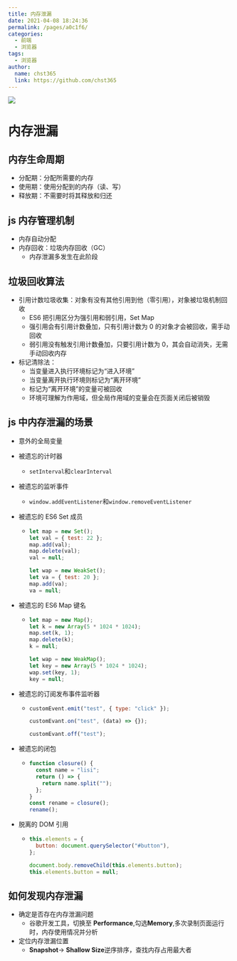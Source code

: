 ```yaml
---
title: 内存泄漏
date: 2021-04-08 18:24:36
permalink: /pages/a0c1f6/
categories: 
  - 前端
  - 浏览器
tags: 
  - 浏览器
author: 
  name: chst365
  link: https://github.com/chst365
---
```

![](https://cdn.jsdelivr.net/gh/chst365/bolgImgs/imgs/topImgs/6.jpg)
# 内存泄漏

## 内存生命周期

- 分配期：分配所需要的内存
- 使用期：使用分配到的内存（读、写）
- 释放期：不需要时将其释放和归还

## js 内存管理机制

- 内存自动分配
- 内存回收：垃圾内存回收（GC）
  - 内存泄漏多发生在此阶段

## 垃圾回收算法

- 引用计数垃圾收集：对象有没有其他引用到他（零引用），对象被垃圾机制回收
  - ES6 把引用区分为强引用和弱引用，Set Map
  - 强引用会有引用计数叠加，只有引用计数为 0 的对象才会被回收，需手动回收
  - 弱引用没有触发引用计数叠加，只要引用计数为 0，其会自动消失，无需手动回收内存
- 标记清除法：
  - 当变量进入执行环境标记为“进入环境”
  - 当变量离开执行环境则标记为“离开环境”
  - 标记为“离开环境”的变量可被回收
  - 环境可理解为作用域，但全局作用域的变量会在页面关闭后被销毁

## js 中内存泄漏的场景

- 意外的全局变量
- 被遗忘的计时器
  - `setInterval`和`clearInterval`
- 被遗忘的监听事件
  - `window.addEventListener`和`window.removeEventListener`
- 被遗忘的 ES6 Set 成员

  - ```js
    let map = new Set();
    let val = { test: 22 };
    map.add(val);
    map.delete(val);
    val = null;

    let wap = new WeakSet();
    let va = { test: 20 };
    map.add(va);
    va = null;
    ```

- 被遗忘的 ES6 Map 键名

  - ```js
    let map = new Map();
    let k = new Array(5 * 1024 * 1024);
    map.set(k, 1);
    map.delete(k);
    k = null;

    let wap = new WeakMap();
    let key = new Array(5 * 1024 * 1024);
    wap.set(key, 1);
    key = null;
    ```

- 被遗忘的订阅发布事件监听器

  - ```js
    customEvent.emit("test", { type: "click" });

    customEvant.on("test", (data) => {});

    customEvant.off("test");
    ```

- 被遗忘的闭包
  - ```js
    function closure() {
      const name = "lisi";
      return () => {
        return name.split("");
      };
    }
    const rename = closure();
    rename();
    ```
- 脱离的 DOM 引用

  - ```js
    this.elements = {
      button: document.querySelector("#button"),
    };

    document.body.removeChild(this.elements.button);
    this.elements.button = null;
    ```

## 如何发现内存泄漏

- 确定是否存在内存泄漏问题
  - 谷歌开发工具，切换至 **Performance**,勾选**Memory**,多次录制页面运行时，内存使用情况并分析
- 定位内存泄漏位置
  - **Snapshot**-> **Shallow Size**逆序排序，查找内存占用最大者
